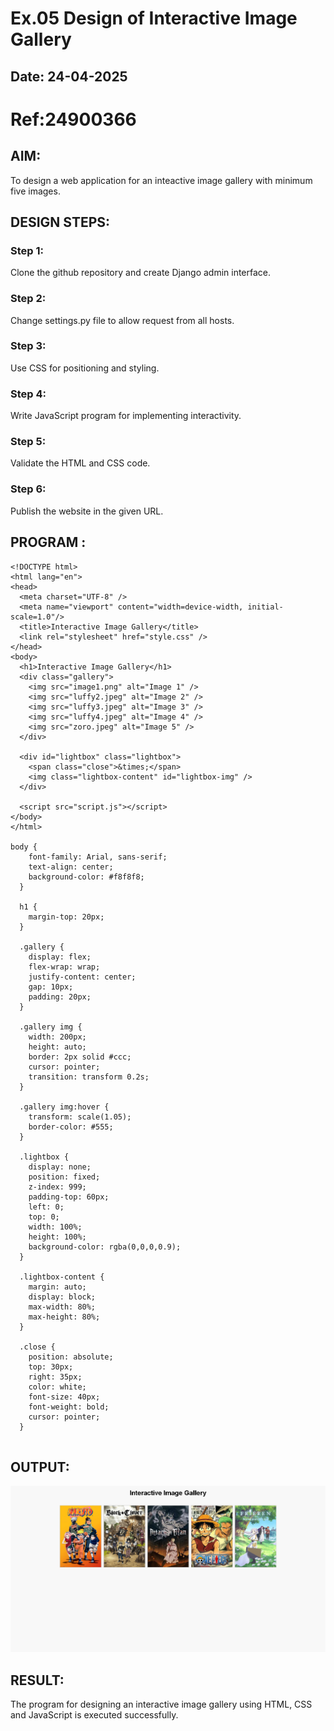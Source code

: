 # Ex.05 Design of Interactive Image Gallery
## Date: 24-04-2025
# Ref:24900366
## AIM:
To design a web application for an inteactive image gallery with minimum five images.

## DESIGN STEPS:

### Step 1:
Clone the github repository and create Django admin interface.

### Step 2:
Change settings.py file to allow request from all hosts.

### Step 3:
Use CSS for positioning and styling.

### Step 4:
Write JavaScript program for implementing interactivity.

### Step 5:
Validate the HTML and CSS code.

### Step 6:
Publish the website in the given URL.

## PROGRAM :
```
<!DOCTYPE html>
<html lang="en">
<head>
  <meta charset="UTF-8" />
  <meta name="viewport" content="width=device-width, initial-scale=1.0"/>
  <title>Interactive Image Gallery</title>
  <link rel="stylesheet" href="style.css" />
</head>
<body>
  <h1>Interactive Image Gallery</h1>
  <div class="gallery">
    <img src="image1.png" alt="Image 1" />
    <img src="luffy2.jpeg" alt="Image 2" />
    <img src="luffy3.jpeg" alt="Image 3" />
    <img src="luffy4.jpeg" alt="Image 4" />
    <img src="zoro.jpeg" alt="Image 5" />
  </div>

  <div id="lightbox" class="lightbox">
    <span class="close">&times;</span>
    <img class="lightbox-content" id="lightbox-img" />
  </div>

  <script src="script.js"></script>
</body>
</html>

body {
    font-family: Arial, sans-serif;
    text-align: center;
    background-color: #f8f8f8;
  }
  
  h1 {
    margin-top: 20px;
  }
  
  .gallery {
    display: flex;
    flex-wrap: wrap;
    justify-content: center;
    gap: 10px;
    padding: 20px;
  }
  
  .gallery img {
    width: 200px;
    height: auto;
    border: 2px solid #ccc;
    cursor: pointer;
    transition: transform 0.2s;
  }
  
  .gallery img:hover {
    transform: scale(1.05);
    border-color: #555;
  }
  
  .lightbox {
    display: none;
    position: fixed;
    z-index: 999;
    padding-top: 60px;
    left: 0;
    top: 0;
    width: 100%;
    height: 100%;
    background-color: rgba(0,0,0,0.9);
  }
  
  .lightbox-content {
    margin: auto;
    display: block;
    max-width: 80%;
    max-height: 80%;
  }
  
  .close {
    position: absolute;
    top: 30px;
    right: 35px;
    color: white;
    font-size: 40px;
    font-weight: bold;
    cursor: pointer;
  }
  
```
## OUTPUT:
![alt text](image-1.png)
## RESULT:
The program for designing an interactive image gallery using HTML, CSS and JavaScript is executed successfully.

